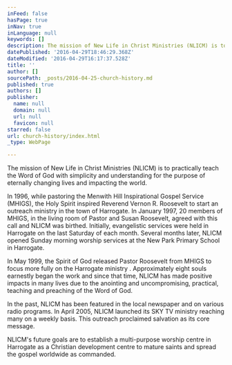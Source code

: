 ```yaml
---
inFeed: false
hasPage: true
inNav: true
inLanguage: null
keywords: []
description: The mission of New Life in Christ Ministries (NLICM) is to practically teach the Word of God with simplicity and understanding for the purpose of eternally changing lives and impacting the world.
datePublished: '2016-04-29T18:46:29.368Z'
dateModified: '2016-04-29T16:17:37.528Z'
title: ''
author: []
sourcePath: _posts/2016-04-25-church-history.md
published: true
authors: []
publisher:
  name: null
  domain: null
  url: null
  favicon: null
starred: false
url: church-history/index.html
_type: WebPage

---
```

The mission of New Life in Christ Ministries (NLICM) is to practically teach the Word of God with simplicity and understanding for the purpose of eternally changing lives and impacting the world.

In 1996, while pastoring the Menwith Hill Inspirational Gospel Service (MHIGS), the Holy Spirit inspired Reverend Vernon R. Roosevelt to start an outreach ministry in the town of Harrogate. In January 1997, 20 members of MHIGS, in the living room of Pastor and Susan Roosevelt, agreed with this call and NLICM was birthed. Initially, evangelistic services were held in Harrogate on the last Saturday of each month. Several months later, NLICM opened Sunday morning worship services at the New Park Primary School in Harrogate.

In May 1999, the Spirit of God released Pastor Roosevelt from MHIGS to focus more fully on the Harrogate ministry . Approximately eight souls earnestly began the work and since that time, NLICM has made positive impacts in many lives due to the anointing and uncompromising, practical, teaching and preaching of the Word of God.

In the past, NLICM has been featured in the local newspaper and on various radio programs. In April 2005, NLICM launched its SKY TV ministry reaching many on a weekly basis. This outreach proclaimed salvation as its core message.

NLICM's future goals are to establish a multi-purpose worship centre in Harrogate as a Christian development centre to mature saints and spread the gospel worldwide as commanded.